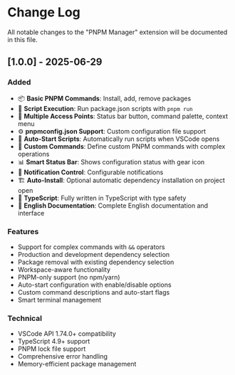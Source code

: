 # Change Log

All notable changes to the "PNPM Manager" extension will be documented in this file.

## [1.0.0] - 2025-06-29

### Added
- 📦 **Basic PNPM Commands**: Install, add, remove packages
- 🚀 **Script Execution**: Run package.json scripts with `pnpm run`
- 🎯 **Multiple Access Points**: Status bar button, command palette, context menu
- ⚙️ **pnpmconfig.json Support**: Custom configuration file support
- 🔄 **Auto-Start Scripts**: Automatically run scripts when VSCode opens
- 🔧 **Custom Commands**: Define custom PNPM commands with complex operations
- 📊 **Smart Status Bar**: Shows configuration status with gear icon
- 🔔 **Notification Control**: Configurable notifications
- 🏗️ **Auto-Install**: Optional automatic dependency installation on project open
- 🎨 **TypeScript**: Fully written in TypeScript with type safety
- 📝 **English Documentation**: Complete English documentation and interface

### Features
- Support for complex commands with `&&` operators
- Production and development dependency selection
- Package removal with existing dependency selection
- Workspace-aware functionality
- PNPM-only support (no npm/yarn)
- Auto-start configuration with enable/disable options
- Custom command descriptions and auto-start flags
- Smart terminal management

### Technical
- VSCode API 1.74.0+ compatibility
- TypeScript 4.9+ support
- PNPM lock file support
- Comprehensive error handling
- Memory-efficient package management

